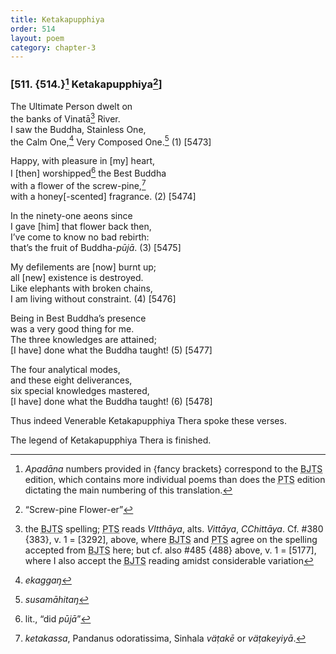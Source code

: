 ```yaml
---
title: Ketakapupphiya
order: 514
layout: poem
category: chapter-3
---
```


### \[511. {514.}[^1] Ketakapupphiya[^2]\]

The Ultimate Person dwelt on  
the banks of Vinatā[^3] River.  
I saw the Buddha, Stainless One,  
the Calm One,[^4] Very Composed One.[^5] (1) \[5473\]

Happy, with pleasure in \[my\] heart,  
I \[then\] worshipped[^6] the Best Buddha  
with a flower of the screw-pine,[^7]  
with a honey\[-scented\] fragrance. (2) \[5474\]

In the ninety-one aeons since  
I gave \[him\] that flower back then,  
I’ve come to know no bad rebirth:  
that’s the fruit of Buddha-*pūjā*. (3) \[5475\]

My defilements are \[now\] burnt up;  
all \[new\] existence is destroyed.  
Like elephants with broken chains,  
I am living without constraint. (4) \[5476\]

Being in Best Buddha’s presence  
was a very good thing for me.  
The three knowledges are attained;  
\[I have\] done what the Buddha taught! (5) \[5477\]

The four analytical modes,  
and these eight deliverances,  
six special knowledges mastered,  
\[I have\] done what the Buddha taught! (6) \[5478\]

Thus indeed Venerable Ketakapupphiya Thera spoke these verses.

The legend of Ketakapupphiya Thera is finished.

[^1]: *Apadāna* numbers provided in {fancy brackets} correspond to the <abbr title="Buddha Jayanthi Tripitaka Series">BJTS</abbr> edition, which contains more individual poems than does the <abbr title="Pali Text Society">PTS</abbr> edition dictating the main numbering of this translation.

[^2]: “Screw-pine Flower-er”

[^3]: the <abbr title="Buddha Jayanthi Tripitaka Series">BJTS</abbr> spelling; <abbr title="Pali Text Society">PTS</abbr> reads *VItthāya*, alts. *Vittāya*, *<span class="diacritics" data-state="on">C</span><span class="no-diacritics" data-state="off">Ch</span>ittāya*. Cf. \#380 {383}, v. 1 = \[3292\], above, where <abbr title="Buddha Jayanthi Tripitaka Series">BJTS</abbr> and <abbr title="Pali Text Society">PTS</abbr> agree on the spelling accepted from <abbr title="Buddha Jayanthi Tripitaka Series">BJTS</abbr> here; but cf. also \#485 {488} above, v. 1 = \[5177\], where I also accept the <abbr title="Buddha Jayanthi Tripitaka Series">BJTS</abbr> reading amidst considerable variation

[^4]: *ekaggaŋ*

[^5]: *susamāhitaŋ*

[^6]: lit., “did *pūjā*”

[^7]: *ketakassa*, Pandanus odoratissima, Sinhala *väṭakē* or *väṭakeyiyā*.
